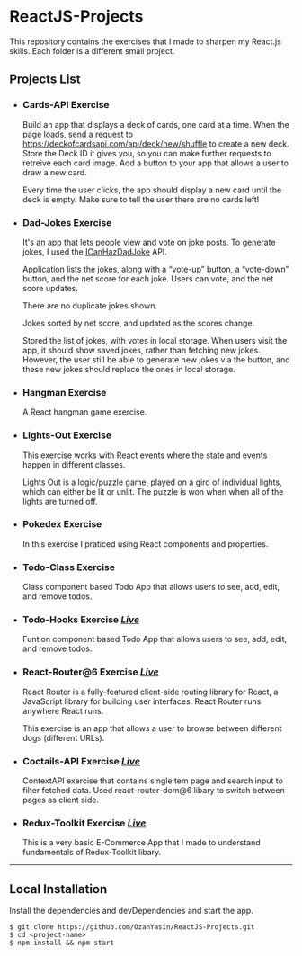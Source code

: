# ReactJS-Projects

This repository contains the exercises that I made to sharpen my React.js skills. Each folder is a different small project.

## Projects List

- ### Cards-API Exercise

  Build an app that displays a deck of cards, one card at a time. When the page loads, send a request to https://deckofcardsapi.com/api/deck/new/shuffle to create a new deck. Store the Deck ID it gives you, so you can make further requests to retreive each card image. Add a button to your app that allows a user to draw a new card.

  Every time the user clicks, the app should display a new card until the deck is empty. Make sure to tell the user there are no cards left!

- ### Dad-Jokes Exercise

  It's an app that lets people view and vote on joke posts. To generate jokes, I used the [ICanHazDadJoke](https://icanhazdadjoke.com/api) API.

  Application lists the jokes, along with a “vote-up” button, a “vote-down” button, and the net score for each joke. Users can vote, and the net score updates.

  There are no duplicate jokes shown.

  Jokes sorted by net score, and updated as the scores change.

  Stored the list of jokes, with votes in local storage. When users visit the app, it should show saved jokes, rather than fetching new jokes. However, the user still be able to generate new jokes via the button, and these new jokes should replace the ones in local storage.

- ### Hangman Exercise

  A React hangman game exercise.

- ### Lights-Out Exercise

  This exercise works with React events where the state and events happen in different classes.

  Lights Out is a logic/puzzle game, played on a gird of individual lights, which can either be lit or unlit. The puzzle is won when when all of the lights are turned off.

- ### Pokedex Exercise

  In this exercise I praticed using React components and properties.

- ### Todo-Class Exercise

  Class component based Todo App that allows users to see, add, edit, and remove todos.

- ### Todo-Hooks Exercise ***[Live](https://todo-hooks-exercise-ozan.netlify.app/)***

  Funtion component based Todo App that allows users to see, add, edit, and remove todos.

- ### React-Router@6 Exercise ***[Live](https://ozanyasin-homework-4.netlify.app/dogs)***

  React Router is a fully-featured client-side routing library for React, a JavaScript library for building user interfaces. React Router runs anywhere React runs.

  This exercise is an app that allows a user to browse between different dogs (different URLs).
  
- ### Coctails-API Exercise ***[Live](https://cocktail-exercise.netlify.app)***

  ContextAPI exercise that contains singleItem page and search input to filter fetched data. Used react-router-dom@6 libary to switch between pages as client side. 


- ### Redux-Toolkit Exercise ***[Live](https://redux-toolkit-exercise-ozan.netlify.app/)***

  This is a very basic E-Commerce App that I made to understand fundamentals of Redux-Toolkit libary.
  
---

## Local Installation

Install the dependencies and devDependencies and start the app.

```
$ git clone https://github.com/OzanYasin/ReactJS-Projects.git
$ cd <project-name>
$ npm install && npm start
```
